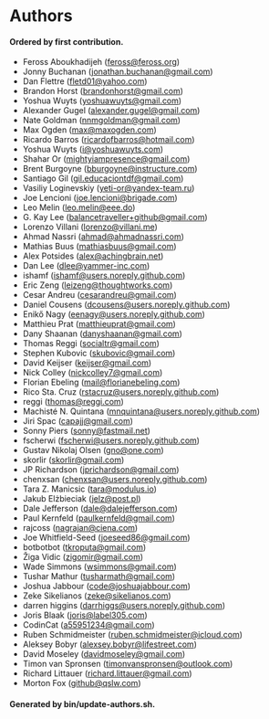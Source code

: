 # Authors

#### Ordered by first contribution.

- Feross Aboukhadijeh (feross@feross.org)
- Jonny Buchanan (jonathan.buchanan@gmail.com)
- Dan Flettre (fletd01@yahoo.com)
- Brandon Horst (brandonhorst@gmail.com)
- Yoshua Wuyts (yoshuawuyts@gmail.com)
- Alexander Gugel (alexander.gugel@gmail.com)
- Nate Goldman (nnmgoldman@gmail.com)
- Max Ogden (max@maxogden.com)
- Ricardo Barros (ricardofbarros@hotmail.com)
- Yoshua Wuyts (i@yoshuawuyts.com)
- Shahar Or (mightyiampresence@gmail.com)
- Brent Burgoyne (bburgoyne@instructure.com)
- Santiago Gil (gil.educaciontdf@gmail.com)
- Vasiliy Loginevskiy (yeti-or@yandex-team.ru)
- Joe Lencioni (joe.lencioni@brigade.com)
- Leo Melin (leo.melin@eee.do)
- G. Kay Lee (balancetraveller+github@gmail.com)
- Lorenzo Villani (lorenzo@villani.me)
- Ahmad Nassri (ahmad@ahmadnassri.com)
- Mathias Buus (mathiasbuus@gmail.com)
- Alex Potsides (alex@achingbrain.net)
- Dan Lee (dlee@yammer-inc.com)
- ishamf (ishamf@users.noreply.github.com)
- Eric Zeng (leizeng@thoughtworks.com)
- Cesar Andreu (cesarandreu@gmail.com)
- Daniel Cousens (dcousens@users.noreply.github.com)
- Enikő Nagy (eenagy@users.noreply.github.com)
- Matthieu Prat (matthieuprat@gmail.com)
- Dany Shaanan (danyshaanan@gmail.com)
- Thomas Reggi (socialtr@gmail.com)
- Stephen Kubovic (skubovic@gmail.com)
- David Keijser (keijser@gmail.com)
- Nick Colley (nickcolley7@gmail.com)
- Florian Ebeling (mail@florianebeling.com)
- Rico Sta. Cruz (rstacruz@users.noreply.github.com)
- reggi (thomas@reggi.com)
- Machisté N. Quintana (mnquintana@users.noreply.github.com)
- Jiri Spac (capajj@gmail.com)
- Sonny Piers (sonny@fastmail.net)
- fscherwi (fscherwi@users.noreply.github.com)
- Gustav Nikolaj Olsen (gno@one.com)
- skorlir (skorlir@gmail.com)
- JP Richardson (jprichardson@gmail.com)
- chenxsan (chenxsan@users.noreply.github.com)
- Tara Z. Manicsic (tara@modulus.io)
- Jakub Elżbieciak (jelz@post.pl)
- Dale Jefferson (dale@dalejefferson.com)
- Paul Kernfeld (paulkernfeld@gmail.com)
- rajcoss (nagrajan@ciena.com)
- Joe Whitfield-Seed (joeseed86@gmail.com)
- botbotbot (tkroputa@gmail.com)
- Žiga Vidic (zigomir@gmail.com)
- Wade Simmons (wsimmons@gmail.com)
- Tushar Mathur (tusharmath@gmail.com)
- Joshua Jabbour (code@joshuajabbour.com)
- Zeke Sikelianos (zeke@sikelianos.com)
- darren higgins (darrhiggs@users.noreply.github.com)
- Joris Blaak (joris@label305.com)
- CodinCat (a55951234@gmail.com)
- Ruben Schmidmeister (ruben.schmidmeister@icloud.com)
- Aleksey Bobyr (alexsey.bobyr@lifestreet.com)
- David Moseley (davidmoseley@gmail.com)
- Timon van Spronsen (timonvanspronsen@outlook.com)
- Richard Littauer (richard.littauer@gmail.com)
- Morton Fox (github@qslw.com)

#### Generated by bin/update-authors.sh.
